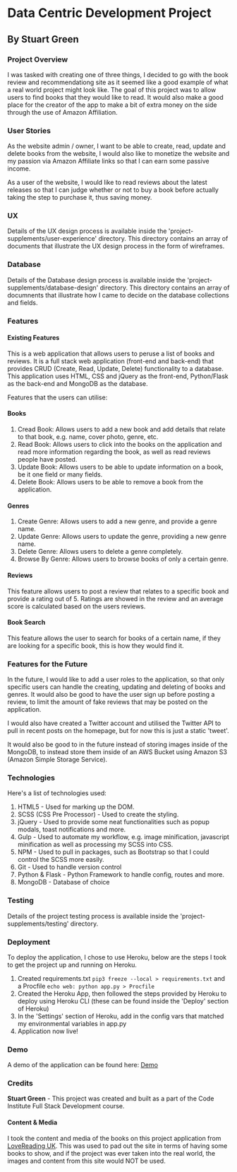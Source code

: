 # Data Centric Development Project
## By Stuart Green

### Project Overview
I was tasked with creating one of three things, I decided to go with the book review and recommendationg site as it seemed like a good example of what a real world project might look like. The goal of this project was to allow users to find books that they would like to read. It would also make a good place for the creator of the app to make a bit of extra money on the side through the use of Amazon Affiliation.

### User Stories
As the website admin / owner, I want to be able to create, read, update and delete books from the website, I would also like to monetize the website and my passion via Amazon Affiliate links so that I can earn some passive income.

As a user of the website, I would like to read reviews about the latest releases so that I can judge whether or not to buy a book before actually taking the step to purchase it, thus saving money.

### UX
Details of the UX design process is available inside the 'project-supplements/user-experience' directory. This directory contains an array of documents that illustrate the UX design process in the form of wireframes.

### Database
Details of the Database design process is available inside the 'project-supplements/database-design' directory. This directory contains an array of documnents that illustrate how I came to decide on the database collections and fields.

### Features
#### Existing Features
This is a web application that allows users to peruse a list of books and reviews. It is a full stack web application (front-end and back-end) that provides CRUD (Create, Read, Update, Delete) functionality to a database. This application uses HTML, CSS and jQuery as the front-end, Python/Flask as the back-end and MongoDB as the database.

Features that the users can utilise:
#### Books
1. Cread Book: Allows users to add a new book and add details that relate to that book, e.g. name, cover photo, genre, etc.
2. Read Book: Allows users to click into the books on the application and read more information regarding the book, as well as read reviews people have posted.
3. Update Book: Allows users to be able to update information on a book, be it one field or many fields.
4. Delete Book: Allows users to be able to remove a book from the application.

#### Genres
1. Create Genre: Allows users to add a new genre, and provide a genre name.
2. Update Genre: Allows users to update the genre, providing a new genre name.
3. Delete Genre: Allows users to delete a genre completely.
4. Browse By Genre: Allows users to browse books of only a certain genre.

#### Reviews
This feature allows users to post a review that relates to a specific book and provide a rating out of 5. Ratings are showed in the review and an average score is calculated based on the users reviews.

#### Book Search
This feature allows the user to search for books of a certain name, if they are looking for a specific book, this is how they would find it.

### Features for the Future
In the future, I would like to add a user roles to the application, so that only specific users can handle the creating, updating and deleting of books and genres. It would also be good to have the user sign up before posting a review, to limit the amount of fake reviews that may be posted on the application.

I would also have created a Twitter account and utilised the Twitter API to pull in recent posts on the homepage, but for now this is just a static 'tweet'.

It would also be good to in the future instead of storing images inside of the MongoDB, to instead store them inside of an AWS Bucket using Amazon S3 (Amazon Simple Storage Service).

### Technologies
Here's a list of technologies used:

1. HTML5 - Used for marking up the DOM.
2. SCSS (CSS Pre Processor) - Used to create the styling.
3. jQuery - Used to provide some neat functionalities such as popup modals, toast notifications and more.
4. Gulp - Used to automate my workflow, e.g. image minification, javascript minification as well as processing my SCSS into CSS.
5. NPM - Used to pull in packages, such as Bootstrap so that I could control the SCSS more easily.
6. Git - Used to handle version control
7. Python & Flask - Python Framework to handle config, routes and more.
8. MongoDB - Database of choice

### Testing
Details of the project testing process is available inside the 'project-supplements/testing' directory.

### Deployment
To deploy the application, I chose to use Heroku, below are the steps I took to get the project up and running on Heroku.

1. Created requirements.txt `pip3 freeze --local > requirements.txt` and a Procfile `echo web: python app.py > Procfile`
2. Created the Heroku App, then followed the steps provided by Heroku to deploy using Heroku CLI (these can be found inside the 'Deploy' section of Heroku)
3. In the 'Settings' section of Heroku, add in the config vars that matched my environmental variables in app.py
4. Application now live!

### Demo
A demo of the application can be found here: [Demo](https://data-centric-dev-project-mongo.herokuapp.com)

### Credits

__Stuart Green__ - This project was created and built as a part of the Code Institute Full Stack Development course.

#### Content & Media
I took the content and media of the books on this project application from [LoveReading  UK](https://www.lovereading.co.uk/). This was used to pad out the site in terms of having some books to show, and if the project was ever taken into the real world, the images and content from this site would NOT be used.